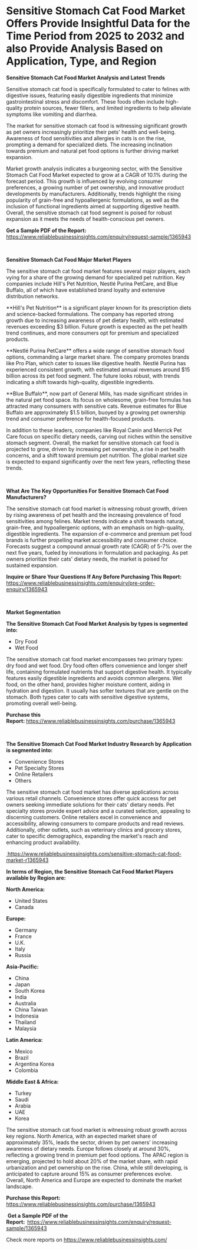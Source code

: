 <p><h1>Sensitive Stomach Cat Food Market Offers Provide Insightful Data for the Time Period from 2025 to 2032 and also Provide Analysis Based on Application, Type, and Region</h1></p><p><strong>Sensitive Stomach Cat Food Market Analysis and Latest Trends</strong></p>
<p><p>Sensitive stomach cat food is specifically formulated to cater to felines with digestive issues, featuring easily digestible ingredients that minimize gastrointestinal stress and discomfort. These foods often include high-quality protein sources, fewer fillers, and limited ingredients to help alleviate symptoms like vomiting and diarrhea. </p><p>The market for sensitive stomach cat food is witnessing significant growth as pet owners increasingly prioritize their pets' health and well-being. Awareness of food sensitivities and allergies in cats is on the rise, prompting a demand for specialized diets. The increasing inclination towards premium and natural pet food options is further driving market expansion. </p><p>Market growth analysis indicates a burgeoning sector, with the Sensitive Stomach Cat Food Market expected to grow at a CAGR of 10.1% during the forecast period. This growth is influenced by evolving consumer preferences, a growing number of pet ownership, and innovative product developments by manufacturers. Additionally, trends highlight the rising popularity of grain-free and hypoallergenic formulations, as well as the inclusion of functional ingredients aimed at supporting digestive health. Overall, the sensitive stomach cat food segment is poised for robust expansion as it meets the needs of health-conscious pet owners.</p></p>
<p><strong>Get a Sample PDF of the Report:&nbsp;</strong> <a href="https://www.reliablebusinessinsights.com/enquiry/request-sample/1365943?utm_campaign=3349&utm_medium=2&utm_source=Github&utm_content=ia&utm_term=22032025&utm_id=sensitive-stomach-cat-food">https://www.reliablebusinessinsights.com/enquiry/request-sample/1365943</a></p>
<p>&nbsp;</p>
<p><strong>Sensitive Stomach Cat Food Major Market Players</strong></p>
<p><p>The sensitive stomach cat food market features several major players, each vying for a share of the growing demand for specialized pet nutrition. Key companies include Hill's Pet Nutrition, Nestlé Purina PetCare, and Blue Buffalo, all of which have established brand loyalty and extensive distribution networks.</p><p>**Hill's Pet Nutrition** is a significant player known for its prescription diets and science-backed formulations. The company has reported strong growth due to increasing awareness of pet dietary health, with estimated revenues exceeding $3 billion. Future growth is expected as the pet health trend continues, and more consumers opt for premium and specialized products.</p><p>**Nestlé Purina PetCare** offers a wide range of sensitive stomach food options, commanding a large market share. The company promotes brands like Pro Plan, which cater to issues like digestive health. Nestlé Purina has experienced consistent growth, with estimated annual revenues around $15 billion across its pet food segment. The future looks robust, with trends indicating a shift towards high-quality, digestible ingredients.</p><p>**Blue Buffalo**, now part of General Mills, has made significant strides in the natural pet food space. Its focus on wholesome, grain-free formulas has attracted many consumers with sensitive cats. Revenue estimates for Blue Buffalo are approximately $1.5 billion, buoyed by a growing pet ownership trend and consumer preference for health-focused products. </p><p>In addition to these leaders, companies like Royal Canin and Merrick Pet Care focus on specific dietary needs, carving out niches within the sensitive stomach segment. Overall, the market for sensitive stomach cat food is projected to grow, driven by increasing pet ownership, a rise in pet health concerns, and a shift toward premium pet nutrition. The global market size is expected to expand significantly over the next few years, reflecting these trends.</p></p>
<p>&nbsp;</p>
<p><strong>What Are The Key Opportunities For Sensitive Stomach Cat Food Manufacturers?</strong></p>
<p><p>The sensitive stomach cat food market is witnessing robust growth, driven by rising awareness of pet health and the increasing prevalence of food sensitivities among felines. Market trends indicate a shift towards natural, grain-free, and hypoallergenic options, with an emphasis on high-quality, digestible ingredients. The expansion of e-commerce and premium pet food brands is further propelling market accessibility and consumer choice. Forecasts suggest a compound annual growth rate (CAGR) of 5-7% over the next five years, fueled by innovations in formulation and packaging. As pet owners prioritize their cats' dietary needs, the market is poised for sustained expansion.</p></p>
<p><strong>Inquire or Share Your Questions If Any Before Purchasing This Report:</strong> <a href="https://www.reliablebusinessinsights.com/enquiry/pre-order-enquiry/1365943?utm_campaign=3349&utm_medium=2&utm_source=Github&utm_content=ia&utm_term=22032025&utm_id=sensitive-stomach-cat-food">https://www.reliablebusinessinsights.com/enquiry/pre-order-enquiry/1365943</a></p>
<p>&nbsp;</p>
<p><strong>Market Segmentation</strong></p>
<p><strong>The Sensitive Stomach Cat Food Market Analysis by types is segmented into:</strong></p>
<p><ul><li>Dry Food</li><li>Wet Food</li></ul></p>
<p><p>The sensitive stomach cat food market encompasses two primary types: dry food and wet food. Dry food often offers convenience and longer shelf life, containing formulated nutrients that support digestive health. It typically features easily digestible ingredients and avoids common allergens. Wet food, on the other hand, provides higher moisture content, aiding in hydration and digestion. It usually has softer textures that are gentle on the stomach. Both types cater to cats with sensitive digestive systems, promoting overall well-being.</p></p>
<p><strong>Purchase this Report:&nbsp;</strong><a href="https://www.reliablebusinessinsights.com/purchase/1365943?utm_campaign=3349&utm_medium=2&utm_source=Github&utm_content=ia&utm_term=22032025&utm_id=sensitive-stomach-cat-food">https://www.reliablebusinessinsights.com/purchase/1365943</a></p>
<p>&nbsp;</p>
<p><strong>The Sensitive Stomach Cat Food Market Industry Research by Application is segmented into:</strong></p>
<p><ul><li>Convenience Stores</li><li>Pet Specialty Stores</li><li>Online Retailers</li><li>Others</li></ul></p>
<p><p>The sensitive stomach cat food market has diverse applications across various retail channels. Convenience stores offer quick access for pet owners seeking immediate solutions for their cats' dietary needs. Pet specialty stores provide expert advice and a curated selection, appealing to discerning customers. Online retailers excel in convenience and accessibility, allowing consumers to compare products and read reviews. Additionally, other outlets, such as veterinary clinics and grocery stores, cater to specific demographics, expanding the market's reach and enhancing product availability.</p></p>
<p><a href="https://www.reliablebusinessinsights.com/sensitive-stomach-cat-food-market-r1365943?utm_campaign=3349&utm_medium=2&utm_source=Github&utm_content=ia&utm_term=22032025&utm_id=sensitive-stomach-cat-food">&nbsp;https://www.reliablebusinessinsights.com/sensitive-stomach-cat-food-market-r1365943</a></p>
<p><strong>In terms of Region, the Sensitive Stomach Cat Food Market Players available by Region are:</strong></p>
<p>
    <p> <strong> North America: </strong>
        <ul>
            <li>United States</li>
            <li>Canada</li>
        </ul>
        </p> 
    <p> <strong> Europe: </strong>
        <ul>
            <li>Germany</li>
            <li>France</li>
            <li>U.K.</li>
            <li>Italy</li>
            <li>Russia</li>
        </ul>
        </p> 
    <p> <strong> Asia-Pacific: </strong>
        <ul>
            <li>China</li>
            <li>Japan</li>
            <li>South Korea</li>
            <li>India</li>
            <li>Australia</li>
            <li>China Taiwan</li>
            <li>Indonesia</li>
            <li>Thailand</li>
            <li>Malaysia</li>
        </ul>
        </p> 
    <p> <strong> Latin America: </strong>
        <ul>
            <li>Mexico</li>
            <li>Brazil</li>
            <li>Argentina Korea</li>
            <li>Colombia</li>
        </ul>
        </p> 
    <p> <strong> Middle East & Africa: </strong>
        <ul>
            <li>Turkey</li>
            <li>Saudi</li>
            <li>Arabia</li>
            <li>UAE</li>
            <li>Korea</li>
        </ul>
    </p>
    </p>
<p><p>The sensitive stomach cat food market is witnessing robust growth across key regions. North America, with an expected market share of approximately 35%, leads the sector, driven by pet owners' increasing awareness of dietary needs. Europe follows closely at around 30%, reflecting a growing trend in premium pet food options. The APAC region is emerging, projected to hold about 20% of the market share, with rapid urbanization and pet ownership on the rise. China, while still developing, is anticipated to capture around 15% as consumer preferences evolve. Overall, North America and Europe are expected to dominate the market landscape.</p></p>
<p><strong>Purchase this Report: </strong><a href="https://www.reliablebusinessinsights.com/purchase/1365943?utm_campaign=3349&utm_medium=2&utm_source=Github&utm_content=ia&utm_term=22032025&utm_id=sensitive-stomach-cat-food">https://www.reliablebusinessinsights.com/purchase/1365943</a></p>
<p>&nbsp;<strong>Get a Sample PDF of the Report:&nbsp;&nbsp;</strong><a href="https://www.reliablebusinessinsights.com/enquiry/request-sample/1365943?utm_campaign=3349&utm_medium=2&utm_source=Github&utm_content=ia&utm_term=22032025&utm_id=sensitive-stomach-cat-food">https://www.reliablebusinessinsights.com/enquiry/request-sample/1365943</a></p>
<p><strong></strong></p>
<p>Check more reports on <a href="https://www.reliablebusinessinsights.com/?utm_campaign=3349&utm_medium=2&utm_source=Github&utm_content=ia&utm_term=22032025&utm_id=sensitive-stomach-cat-food">https://www.reliablebusinessinsights.com/</a></p>